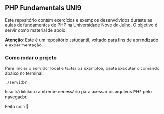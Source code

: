## PHP Fundamentals UNI9

Este repositório contém exercícios e exemplos desenvolvidos durante as aulas de fundamentos de PHP na Universidade Nove de Julho. O objetivo é servir como material de apoio.

**Atenção:** Este é um repositório estudantil, voltado para fins de aprendizado e experimentação. 

### Como rodar o projeto

Para iniciar o servidor local e testar os exemplos, basta executar o comando abaixo no terminal:

```bash
./servidor
```

Isso irá iniciar o ambiente necessário para acessar os arquivos PHP pelo navegador.


Feito com 🤍


